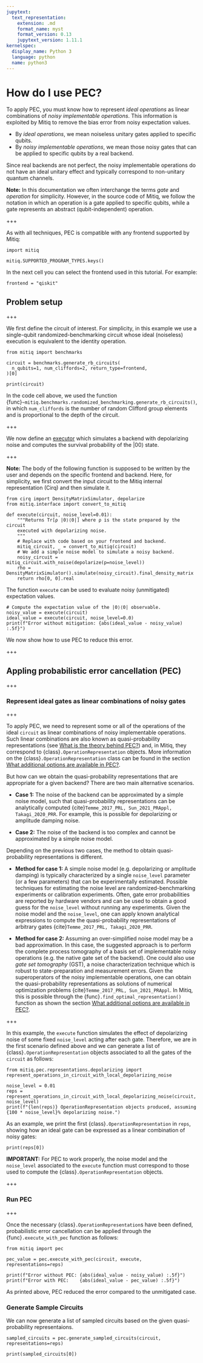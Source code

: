 ```yaml
---
jupytext:
  text_representation:
    extension: .md
    format_name: myst
    format_version: 0.13
    jupytext_version: 1.11.1
kernelspec:
  display_name: Python 3
  language: python
  name: python3
---
```


# How do I use PEC?

To apply PEC, you must know how to represent *ideal operations* as linear combinations of *noisy implementable operations*.
This information is exploited by Mitiq to remove the bias error from noisy expectation values.

- By *ideal operations*, we mean noiseless unitary gates applied to specific qubits.
- By *noisy implementable operations*, we mean those noisy gates that can be applied to specific qubits by a real backend.

Since real backends are not perfect, the noisy implementable operations do not have an ideal unitary effect and typically correspond
to non-unitary quantum channels.

**Note:** In this documentation we often interchange the terms *gate* and *operation* for simplicity. However, in the source code of Mitiq,
we follow the notation in which an operation is a gate applied to specific qubits, while a gate represents an abstract (qubit-independent)
operation.

+++

As with all techniques, PEC is compatible with any frontend supported by Mitiq:

```{code-cell} ipython3
import mitiq

mitiq.SUPPORTED_PROGRAM_TYPES.keys()
```

In the next cell you can select the frontend used in this tutorial. For example:

```{code-cell} ipython3
frontend = "qiskit"
```

## Problem setup

+++

We first define the circuit of interest. For simplicity, in this example we use
a single-qubit randomized-benchmarking circuit whose ideal (noiseless) execution is equivalent to the
identity operation.

```{code-cell} ipython3
from mitiq import benchmarks

circuit = benchmarks.generate_rb_circuits(
  n_qubits=1, num_cliffords=2, return_type=frontend,
)[0]

print(circuit)
```

In the code cell above, we used the function {func}`~mitiq.benchmarks.randomized_benchmarking.generate_rb_circuits()`, in which `num_cliffords` is the
number of random Clifford group elements and is proportional to the depth of the circuit.

+++

We now define an [executor](executors.md) which simulates a backend with depolarizing noise and computes the survival probability of the $|00\rangle$ state.

+++

**Note:** The body of the following function is supposed to be written by the user and depends on the specific
frontend and backend. Here, for simplicity, we first convert the input circuit to the Mitiq internal
representation (Cirq) and then simulate it.

```{code-cell} ipython3
from cirq import DensityMatrixSimulator, depolarize
from mitiq.interface import convert_to_mitiq

def execute(circuit, noise_level=0.01):
    """Returns Tr[ρ |0⟩⟨0|] where ρ is the state prepared by the circuit
    executed with depolarizing noise.
    """
    # Replace with code based on your frontend and backend.
    mitiq_circuit, _ = convert_to_mitiq(circuit)
    # We add a simple noise model to simulate a noisy backend.
    noisy_circuit = mitiq_circuit.with_noise(depolarize(p=noise_level))
    rho = DensityMatrixSimulator().simulate(noisy_circuit).final_density_matrix
    return rho[0, 0].real
```

The function `execute` can be used to evaluate noisy (unmitigated) expectation values.

```{code-cell} ipython3
# Compute the expectation value of the |0⟩⟨0| observable.
noisy_value = execute(circuit)
ideal_value = execute(circuit, noise_level=0.0)
print(f"Error without mitigation: {abs(ideal_value - noisy_value) :.5f}")
```

We now show how to use PEC to reduce this error.

+++

## Appling probabilistic error cancellation (PEC)

+++

### Represent ideal gates as linear combinations of noisy gates

+++

To apply PEC, we need to represent some or all of the operations of the ideal `circuit` as linear combinations
of noisy implementable operations. Such linear combinations are also known as quasi-probability representations (see [What is the theory behind PEC?](pec-5-theory.md)) and, in Mitiq, they correspond to {class}`.OperationRepresentation` objects. More information on the {class}`.OperationRepresentation` class can be found in the section [What additional options are available in PEC?](pec-3-options.md).

But how can we obtain the quasi-probability representations that are appropriate for a given backend?
There are two main alternative scenarios.

- **Case 1:** The noise of the backend can be approximated by a simple noise model, such that quasi-probability representations can be analytically computed {cite}`Temme_2017_PRL, Sun_2021_PRAppl, Takagi_2020_PRR`. For example, this is possible for depolarizing or amplitude damping noise.

- **Case 2:** The noise of the backend is too complex and cannot be approximated by a simple noise model.

Depending on the previous two cases, the method to obtain quasi-probability representations is different.

- **Method for case 1:** A simple noise model (e.g. depolarizing or amplitude damping) is typically characterized by a single `noise_level`
parameter (or a few parameters) that can be experimentally estimated. Possible techniques for estimating the noise level are randomized-benchmarking
experiments or calibration experiments. Often, gate error probabilities are reported by hardware vendors and can be used to obtain a good guess
for the `noise_level` without running any experiments. Given the noise model and the `noise_level`, one can apply known analytical expressions to
compute the quasi-probability representations of arbitrary gates {cite}`Temme_2017_PRL, Takagi_2020_PRR`.

- **Method for case 2:** Assuming an over-simplified noise model may be a bad approximation. In this case, the suggested approach is to
perform the complete process tomography of a basis set of implementable noisy operations (e.g. the native gate set of the backend).
One could also use *gate set tomography* (GST), a noise characterization technique which is robust to state-preparation and measurement errors.
Given the superoperators of the noisy implementable operations, one can obtain the quasi-probability representations as solutions of
numerical optimization problems {cite}`Temme_2017_PRL, Sun_2021_PRAppl`. In Mitiq, this is possible through the
{func}`.find_optimal_representation()` function as shown the section [What additional options are available in PEC?](pec-3-options.md).

+++

In this example, the `execute` function simulates the effect of depolarizing noise of some fixed `noise_level` acting after each gate. Therefore, we are in the first scenario defined above and we can generate a list of   {class}`.OperationRepresentation` objects associated to all the gates of the `circuit` as follows:

```{code-cell} ipython3
from mitiq.pec.representations.depolarizing import represent_operations_in_circuit_with_local_depolarizing_noise

noise_level = 0.01
reps = represent_operations_in_circuit_with_local_depolarizing_noise(circuit, noise_level)
print(f"{len(reps)} OperationRepresentation objects produced, assuming {100 * noise_level}% depolarizing noise.")
```

As an example, we print the first {class}`.OperationRepresentation` in `reps`, showing how an ideal gate can be expressed as a linear combination of noisy gates:

```{code-cell} ipython3
print(reps[0])
```

**IMPORTANT:** For PEC to work properly, the noise model and the `noise_level`
associated to the `execute` function must correspond to those used to compute the
{class}`.OperationRepresentation` objects.

+++

### Run PEC

+++

Once the necessary {class}`.OperationRepresentation`s have been defined,
probabilistic error cancellation can be applied through the {func}`.execute_with_pec` function as follows:

```{code-cell} ipython3
from mitiq import pec

pec_value = pec.execute_with_pec(circuit, execute, representations=reps)

print(f"Error without PEC: {abs(ideal_value - noisy_value) :.5f}")
print(f"Error with PEC:    {abs(ideal_value - pec_value) :.5f}")
```

As printed above, PEC reduced the error compared to the unmitigated case.


### Generate Sample Circuits
We can now generate a list of sampled circuits based on the given quasi-probability representaions.

```{code-cell} ipython3
sampled_circuits = pec.generate_sampled_circuits(circuit, representations=reps)

print(sampled_circuits[0])
```